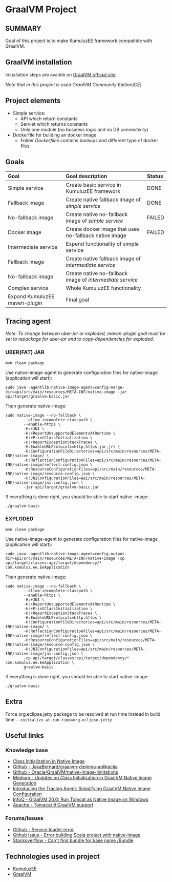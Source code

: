 # GraalVM Project

## SUMMARY
Goal of this project is to make KumuluzEE framework compatible with GraalVM.

## GraalVM installation
Installation steps are avaible on [GraalVM official site](https://www.graalvm.org/docs/getting-started/#install-graalvm).

*Note that in this project is used GraalVM Community Edition(CE)*

## Project elements
+ Simple service:
  + API which return constants
  + Servlet which returns constants
  + Only one module (no business logic and no DB connectivity)
+ Dockerfile for building an docker image
  + Folder *Dockerfiles* contains backups and different type of docker files

## Goals
| Goal | Goal description | Status |
| :--- | :--------------- | :----- |
| Simple service | Create basic service in KumuluzEE framework | DONE |
| Fallback image | Create native fallback image of *simple service* | DONE |
| No-fallback image | Create native no-fallback image of *simple service* | FAILED |
| Docker image | Create docker image that uses no-fallback native image | FAILED |
| Intermediate service | Expend functionality of simple service | |
| Fallback image | Create native fallback image of *intermediate service* | |
| No-fallback image | Create native no-fallback image of *intermediate service* | |
| Complex service | Whole KumuluzEE functionality | |
| Expand KumuluzEE maven-plugin| Final goal | |

## Tracing agent

*Note: To change between uber-jar or exploded, maven-plugin goal must be set to repackage for uber-jar and to copy-dependencies for exploded.*

### UBER(FAT) JAR

```
mvn clean package 
```

Use native-image-agent to generate configuration files for native-image (application will start):

```
sudo java -agentlib:native-image-agent=config-merge-dir=api/src/main/resources/META-INF/native-image -jar api/target/graalvm-basic.jar 
```


Then generate native-image:
```
sudo native-image --no-fallback \
        --allow-incomplete-classpath \ 
        --enable-https \
        -H:+JNI \
        -H:+ReportUnsupportedElementsAtRuntime \
        -H:+PrintClassInitialization \
        -H:+ReportExceptionStackTraces \
        -H:EnableURLProtocols=http,https,jar,jrt \
        -H:ConfigurationFileDirectories=api/src/main/resources/META-INF/native-image/ \
        -H:ReflectionConfigurationFiles=api/src/main/resources/META-INF/native-image/reflect-config.json \
        -H:ResourceConfigurationFiles=api/src/main/resources/META-INF/native-image/resource-config.json \
        -H:JNIConfigurationFiles=api/src/main/resources/META-INF/native-image/jni-config.json \
        -jar api/target/graalvm-basic.jar
```

If everything is done right, you should be able to start native-image:
```
./graalvm-basic 
```

### EXPLODED 

```
mvn clean package 
```

Use native-image-agent to generate configuration files for native-image (application will start):

```
sudo java -agentlib:native-image-agent=config-output-dir=api/src/main/resources/META-INF/native-image -cp api/target/classes:api/target/dependency/* com.kumuluz.ee.EeApplication
```

Then generate native-image:
```
sudo native-image --no-fallback \
        --allow-incomplete-classpath \ 
        --enable-https \
        -H:+JNI \
        -H:+ReportUnsupportedElementsAtRuntime \
        -H:+PrintClassInitialization \
        -H:+ReportExceptionStackTraces \
        -H:EnableURLProtocols=http,https \
        -H:ConfigurationFileDirectories=api/src/main/resources/META-INF/native-image/ \
        -H:ReflectionConfigurationFiles=api/src/main/resources/META-INF/native-image/reflect-config.json \
        -H:ResourceConfigurationFiles=api/src/main/resources/META-INF/native-image/resource-config.json \
        -H:JNIConfigurationFiles=api/src/main/resources/META-INF/native-image/jni-config.json \
        -cp api/target/classes:api/target/dependency/* com.kumuluz.ee.EeApplication \
        graalvm-basic
```

If everything is done right, you should be able to start native-image:
```
./graalvm-basic 
```

## Extra

Force org.eclipse.jetty package to be resolved at run time instead in build time
```--initialize-at-run-time=org.eclipse.jetty``` 
 
## Useful links

### Knowledge base
+ [Class initialization in Native Image](https://github.com/oracle/graal/blob/master/substratevm/CLASS-INITIALIZATION.md)
+ [Github - JakaBernard/graalvm-diploma-aplikacija](https://github.com/JakaBernard/graalvm-diploma-aplikacija)
+ [Github - Oracle/GraalVM/native-image-limitations](https://github.com/oracle/graal/blob/master/substratevm/LIMITATIONS.md)
+ [Medium - Updates on Class Initialization in GraalVM Native Image Generation](https://medium.com/graalvm/updates-on-class-initialization-in-graalvm-native-image-generation-c61faca461f7)
+ [Introducing the Tracing Agent: Simplifying GraalVM Native Image Configuration](https://medium.com/graalvm/introducing-the-tracing-agent-simplifying-graalvm-native-image-configuration-c3b56c486271)
+ [InfoQ - GraalVM 20.0: Run Tomcat as Native Image on Windows](https://www.infoq.com/news/2020/03/graalvm-20-tomcat-native-windows/)
+ [Apache - Tomacat 9 GraalVM support](https://ci.apache.org/projects/tomcat/tomcat9/docs/graal.html)

### Forums/Issues
+ [Github - Service loader error](https://github.com/cstancu/native-image-service-loader-demo/blob/master/reflection_config.json)
+ [Github Issue - Error building Scala project with native-image](https://github.com/oracle/graal/issues/1505)
+ [Stackoverflow - Can't find bundle for base name /Bundle](https://stackoverflow.com/questions/12986234/cant-find-bundle-for-base-name-bundle-locale-en-us/48726842)

## Technologies used in project
+ [KumuluzEE](https://ee.kumuluz.com/)
+ [GraalVM](https://www.graalvm.org/)

  
